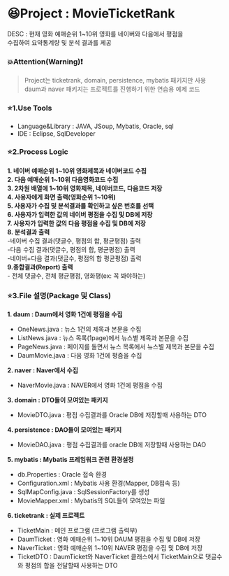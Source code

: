 # :laughing:Project : MovieTicketRank  
DESC : 현재 영화 예매순위 1~10위 영화를 네이버와 다음에서 평점을  
       수집하여 요약통계량 및 분석 결과를 제공  

### :boom:Attention(Warning):exclamation:  
> Project는 ticketrank, domain, persistence, mybatis 패키지만 사용  
daum과 naver 패키지는 프로젝트를 진행하기 위한 연습용 예제 코드
       
### :star:1.Use Tools  
+ Language&Library : JAVA, JSoup, Mybatis, Oracle, sql  
+ IDE : Eclipse, SqlDeveloper  

### :star:2.Process Logic  
**1. 네이버 예매순위 1~10위 영화제목과 네이버코드 수집**    
**2. 다음 예매순위 1~10위 다음영화코드 수집**    
**3. 2차원 배열에 1~10위 영화제목, 네이버코드, 다음코드 저장**    
**4. 사용자에게 화면 출력(영화순위 1~10위)**    
**5. 사용자가 수집 및 분석결과를 확인하고 싶은 번호를 선택**    
**6. 사용자가 입력한 값의 네이버 평점을 수집 및 DB에 저장**    
**7. 사용자가 입력한 값의 다음 평점을 수집 및 DB에 저장**    
**8. 분석결과 출력**    
    -네이버 수집 결과(댓글수, 평점의 합, 평균평점) 출력  
    -다음 수집 결과(댓글수, 평점의 합, 평균평점) 출력  
    -네이버+다음 결과(댓글수, 평점의 합 평균평점) 출력  
**9.종합결과(Report) 출력**    
    - 전체 댓글수, 전체 평균평점, 영화평(ex: 꼭 봐야하는)
       
### :star:3.File 설명(Package 및 Class)  
**1. daum : Daum에서 영화 1건에 평점을 수집**  
 + OneNews.java : 뉴스 1건의 제목과 본문을 수집
 + ListNews.java : 뉴스 목록(1page)에서 뉴스별 제목과 본문을 수집
 + PageNews.java : 페이지를 돌면서 뉴스 목록에서 뉴스별 제목과 본문을 수집
 + DaumMovie.java : 다음 영화 1건에 평즘을 수집
 
**2. naver : Naver에서 수집**  
 + NaverMovie.java : NAVER에서 영화 1건에 평점을 수집  
 
**3. domain : DTO들이 모여있는 패키지**  
 + MovieDTO.java : 평점 수집결과를 Oracle DB에 저장할때 사용하는 DTO  
 
**4. persistence : DAO들이 모여있는 패키지**  
 + MovieDAO.java : 평점 수집결과를 oracle DB에 저장할때 사용하는 DAO
 
**5. mybatis : Mybatis 프레임워크 관련 환경설정**  
 + db.Properties : Oracle 접속 환경
 + Configuration.xml : Mybatis 사용 환경(Mapper, DB접속 등)  
 + SqlMapConfig.java : SqlSessionFactory를 생성  
 + MovieMapper.xml : Mybatis의 SQL들이 모여있는 파일
 
 **6. ticketrank : 실제 프로젝트**  
  + TicketMain : 메인 프로그램 (프로그램 출력부)  
  + DaumTicket : 영화 예매순위 1~10위 DAUM 평점을 수집 및 DB에 저장  
  + NaverTicket : 영화 예매순위 1~10위 NAVER 평점을 수집 및 DB에 저장  
  + TicketDTO : DaumTicket와 NaverTicket 클래스에서 TicketMain으로 댓글수와 평점의 합을 전달할때 사용하는 DTO  
